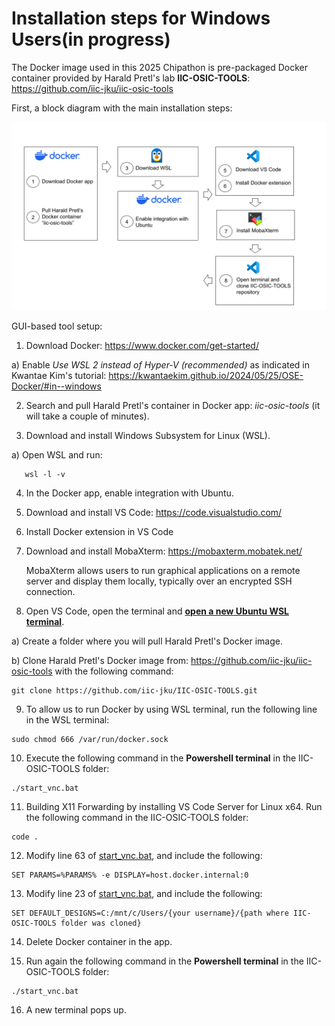 # Installation steps for Windows Users(in progress)

The Docker image used in this 2025 Chipathon is pre-packaged Docker container provided by Harald Pretl's lab **IIC-OSIC-TOOLS**: https://github.com/iic-jku/iic-osic-tools

First, a block diagram with the main installation steps:
<p align="center">
   <img src="./Installation_flow.png" width="600" />
</p>  

GUI-based tool setup:
1) Download Docker: https://www.docker.com/get-started/

  a) Enable *Use WSL 2 instead of Hyper-V (recommended)* as indicated in Kwantae Kim's tutorial: https://kwantaekim.github.io/2024/05/25/OSE-Docker/#in--windows

2) Search and pull Harald Pretl's container in Docker app: *iic-osic-tools* (it will take a couple of minutes).

3) Download and install Windows Subsystem for Linux (WSL).
   
a) Open WSL and run:
```
   wsl -l -v
```
4) In the Docker app, enable integration with Ubuntu.

5) Download and install VS Code: https://code.visualstudio.com/

6) Install Docker extension in VS Code

7) Download and install MobaXterm: https://mobaxterm.mobatek.net/

   MobaXterm allows users to run graphical applications on a remote server and display them locally, typically over an encrypted SSH connection.

8) Open VS Code, open the terminal and **<ins>open a new  Ubuntu WSL terminal</ins>**.

  a) Create a folder where you will pull Harald Pretl's Docker image.

  b) Clone Harald Pretl's Docker image from: https://github.com/iic-jku/iic-osic-tools with the following command:
  ```
  git clone https://github.com/iic-jku/IIC-OSIC-TOOLS.git
  ```

9) To allow us to run Docker by using WSL terminal, run the following line in the WSL terminal:
  ```
  sudo chmod 666 /var/run/docker.sock
  ```

10) Execute the following command in the **Powershell terminal** in the IIC-OSIC-TOOLS folder:
  ```
  ./start_vnc.bat
  ```

11) Building X11 Forwarding by installing VS Code Server for Linux x64. Run the following command in the IIC-OSIC-TOOLS folder:
   ```
  code .
  ```

12) Modify line 63 of <ins>start_vnc.bat</ins>, and include the following:
  ```
  SET PARAMS=%PARAMS% -e DISPLAY=host.docker.internal:0
  ```

13) Modify line 23 of <ins>start_vnc.bat</ins>, and include the following:
  ```
  SET DEFAULT_DESIGNS=C:/mnt/c/Users/{your username}/{path where IIC-OSIC-TOOLS folder was cloned}
  ```
14) Delete Docker container in the app.

15) Run again the following command in the **Powershell terminal** in the IIC-OSIC-TOOLS folder:
  ```
  ./start_vnc.bat
  ```

16) A new terminal pops up.
